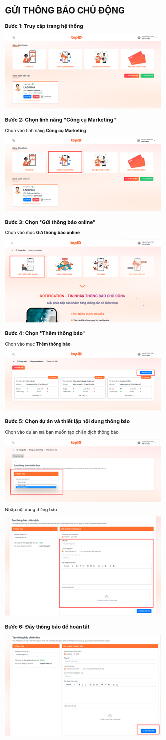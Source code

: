# GỬI THÔNG BÁO CHỦ ĐỘNG

### Bước 1: Truy cập trang hệ thống



![](<../../.gitbook/assets/image (12) (1) (1).png>)

### Bước 2: Chọn tính năng "Công cụ Marketing"

Chọn vào tính năng **Công cụ Marketing**

![](<../../.gitbook/assets/image (11) (1).png>)

### Bước 3: Chọn "Gửi thông báo online"

Chọn vào mục **Gửi thông báo online**

![](<../../.gitbook/assets/image (1) (1).png>)

### Bước 4: Chọn "Thêm thông báo"

Chọn vào mục **Thêm thông báo**

![](<../../.gitbook/assets/image (19) (1).png>)

### Bước 5: Chọn dự án và thiết lập nội dung thông báo

Chọn vào dự án mà bạn muốn tạo chiến dịch thông báo

![](<../../.gitbook/assets/image (3) (1).png>)

Nhập nội dung thông báo&#x20;

![](<../../.gitbook/assets/image (14).png>)

### Bước 6: Đẩy thông báo để hoàn tất

![](<../../.gitbook/assets/image (24).png>)

##
